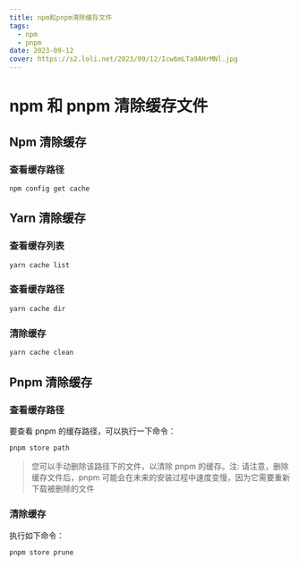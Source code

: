 ```yaml
---
title: npm和pnpm清除缓存文件
tags:
  - npm
  - pnpm
date: 2023-09-12
cover: https://s2.loli.net/2023/09/12/Icw6mLTa9AHrMNl.jpg
---
```

# npm 和 pnpm 清除缓存文件

## Npm 清除缓存

### 查看缓存路径

```shell
npm config get cache
```

## Yarn 清除缓存

### 查看缓存列表

```bash
yarn cache list
```

### 查看缓存路径

```bash
yarn cache dir
```

### 清除缓存

```bash
yarn cache clean
```

## Pnpm 清除缓存

### 查看缓存路径

要查看 pnpm 的缓存路径，可以执行一下命令：

```bash
pnpm store path
```

> 您可以手动删除该路径下的文件，以清除 pnpm 的缓存。注: 请注意，删除缓存文件后，pnpm 可能会在未来的安装过程中速度变慢，因为它需要重新下载被删除的文件

### 清除缓存

执行如下命令：

```bash
pnpm store prune
```

